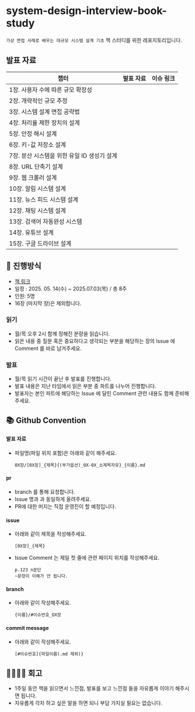 # system-design-interview-book-study
`가상 면접 사례로 배우는 대규모 시스템 설계 기초` 책 스터디를 위한 레포지토리입니다.

## 발표 자료
| 챕터                          | 발표 자료 | 이슈 링크 |
|-----------------------------|:------|:------|
| 1장. 사용자 수에 따른 규모 확장성        |       |       |
| 2장. 개략적인 규모 추정              |       |       |
| 3장. 시스템 설계 면접 공략법           |       |       |
| 4장. 처리율 제한 장치의 설계           |       |       |
| 5장. 안정 해시 설계                |       |       |
| 6장. 키-값 저장소 설계              |       |       |
| 7장. 분산 시스템을 위한 유일 ID 생성기 설계 |       |       |
| 8장. URL 단축기 설계              |       |       |
| 9장. 웹 크롤러 설계                |       |       |
| 10장. 알림 시스템 설계              |       |       |
| 11장. 뉴스 피드 시스템 설계           |       |       |
| 12장. 채팅 시스템 설계              |       |       |
| 13장. 검색어 자동완성 시스템           |       |       |
| 14장. 유튜브 설계                 |       |       |
| 15장. 구글 드라이브 설계             |       |       |

## 📜 진행방식
- [책 링크](http://www.yes24.com/Product/Goods/102819435)
- 일정 : 2025. 05. 14(수) ~ 2025.07.03(목) / 총 8주
- 인원: 5명
- 16장 (마지막 장)은 제외합니다.

### 읽기
- 월/목 오후 2시 함께 정해진 분량을 읽습니다.
- 읽은 내용 중 질문 혹은 중요하다고 생각되는 부분을 해당하는 장의 Issue 에 Comment 를 바로 남겨주세요.

### 발표
- 월/목 읽기 시간이 끝난 후 발표를 진행합니다.
- 발표 내용은 지난 타임에서 읽은 부분 중 파트를 나누어 진행합니다.
- 발표자는 본인 파트에 해당하는 Issue 에 달린 Comment 관련 내용도 함께 준비해주세요.

## 📚 Github Convention

#### 발표 자료 
  - 파일명(파일 위치 포함)은 아래와 같이 해주세요.
    ```
    0X장/[0X장]_{제목}{(부가옵션)_0X-0X_소제목자유}_{이름}.md
    ```
#### pr
  - branch 를 통해 요청합니다. 
  - Issue 명과 과 동일하게 올려주세요.
  - PR에 대한 머지는 직접 운영진이 할 예정입니다.

#### issue 
  - 아래와 같이 제목을 작성해주세요.
    ```
    [0X장]_{제목}
    ```
  - Issue Comment 는 제일 첫 줄에 관련 페이지 위치를 작성해주세요.
    ```
    p.123 n문단
    ~문장이 이해가 안 됩니다.
    ```
#### branch 
  - 아래와 같이 작성해주세요.
    ```
    {이름}/#이슈번호_OX장
    ```
#### commit message 
  - 아래와 같이 작성해주세요.
    ```
    [#이슈번호]{파일이름(.md 제외)}
    ```

## 👨‍👩‍👧‍👦 회고

- 1주일 동안 책을 읽으면서 느낀점, 발표를 보고 느낀점 들을 자유롭게 이야기 해주시면 됩니다.
- 자유롭게 각자 하고 싶은 말을 하면 되니 부담 가지실 필요는 없습니다.
